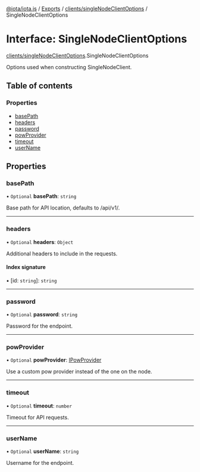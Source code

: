 [@iota/iota.js](../README.md) / [Exports](../modules.md) / [clients/singleNodeClientOptions](../modules/clients_singlenodeclientoptions.md) / SingleNodeClientOptions

# Interface: SingleNodeClientOptions

[clients/singleNodeClientOptions](../modules/clients_singlenodeclientoptions.md).SingleNodeClientOptions

Options used when constructing SingleNodeClient.

## Table of contents

### Properties

- [basePath](clients_singlenodeclientoptions.singlenodeclientoptions.md#basepath)
- [headers](clients_singlenodeclientoptions.singlenodeclientoptions.md#headers)
- [password](clients_singlenodeclientoptions.singlenodeclientoptions.md#password)
- [powProvider](clients_singlenodeclientoptions.singlenodeclientoptions.md#powprovider)
- [timeout](clients_singlenodeclientoptions.singlenodeclientoptions.md#timeout)
- [userName](clients_singlenodeclientoptions.singlenodeclientoptions.md#username)

## Properties

### basePath

• `Optional` **basePath**: `string`

Base path for API location, defaults to /api/v1/.

___

### headers

• `Optional` **headers**: `Object`

Additional headers to include in the requests.

#### Index signature

▪ [id: `string`]: `string`

___

### password

• `Optional` **password**: `string`

Password for the endpoint.

___

### powProvider

• `Optional` **powProvider**: [IPowProvider](models_ipowprovider.ipowprovider.md)

Use a custom pow provider instead of the one on the node.

___

### timeout

• `Optional` **timeout**: `number`

Timeout for API requests.

___

### userName

• `Optional` **userName**: `string`

Username for the endpoint.
